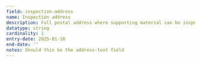 ```yaml
---
field: inspection-address
name: Inspection address
description: Full postal address where supporting material can be inspected
datatype: string
cardinality: 1
entry-date: 2025-01-10
end-date: ''
notes: Should this be the address-text field
---
```


